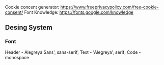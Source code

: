 Cookie concent generator: https://www.freeprivacypolicy.com/free-cookie-consent/
Font Knowledge: https://fonts.google.com/knowledge

## Desing System

### Font

Header - Alegreya Sans', sans-serif;
Text - 'Alegreya', serif;
Code - monospace
